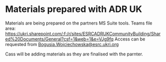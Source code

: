 # Materials prepared with ADR UK
Materials are being prepared on the partners MS Suite tools. 
Teams file area: https://ukri.sharepoint.com/:f:/r/sites/ESRCADRUKCommunityBuilding/Shared%20Documents/General?csf=1&web=1&e=VJg9fq
Access can be requested from Bogusia.Wojciechowska@esrc.ukri.org

Cass will be adding materials as they are finalised with the parnter.


